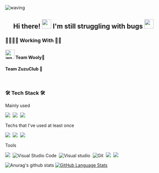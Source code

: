 
![waving](https://capsule-render.vercel.app/api?type=waving&height=200&text=SoyeonPark&fontColor=ffffff&fontAlign=70&fontAlignY=40&color=gradient)
<h2 align="center"> Hi there! <img src="https://raw.githubusercontent.com/MartinHeinz/MartinHeinz/master/wave.gif" width="30px"> I'm still struggling with bugs <img src="https://media.giphy.com/media/WUlplcMpOCEmTGBtBW/giphy.gif" width="30"> </h2>
<h3 align="left">👨‍👩‍👧‍👦 Working With 👩‍💻 </h3>
<h4 align="left"> <img width="30px" alt="wooly_logo" src="https://user-images.githubusercontent.com/43838030/114301612-9b230180-9b00-11eb-889e-dd7981d2a5ae.png"> Team Wooly💜 </h4>
<h4 align="left">Team ZuzuClub 🐆</h4>
<br>
<h3 align="left">🛠 Tech Stack 🛠</h3>
<p align="left"> Mainly used </p>
<p align="left">
  <img src="https://img.shields.io/badge/Android-3DDC84?style=flat-square&logo=Android&logoColor=white"/></a>&nbsp 
  <img src="https://img.shields.io/badge/Kotlin-0095D5?style=flat-square&logo=Kotlin&logoColor=white"/></a>&nbsp 
  <img src="https://img.shields.io/badge/Java-007396?style=flat-square&logo=Java&logoColor=white"/></a>
  
<p align="left"> Techs that I've used at least once </p>
<p align="left">
  <img src="https://img.shields.io/badge/Python-3766AB?style=flat-square&logo=Python&logoColor=white"/></a>&nbsp 
  <img src="https://img.shields.io/badge/C++-00599C?style=flat-square&logo=C%2B%2B&logoColor=white"/></a>&nbsp 
  <img src="https://img.shields.io/badge/C-A8B9CC?style=flat-square&logo=C&logoColor=white"/>
  

<p align="left"> Tools </p>
<p align="left">
  <img src="https://img.shields.io/badge/Android Studio-3DDC84?style=flat-square&logo=Android-Studio&logoColor=white"/>&nbsp 
  <img alt="Visual Studio Code" src="https://img.shields.io/badge/-Visual Studio Code-007ACC?style=flat-square&logo=Visual%20Studio%20Code&logoColor=white" />&nbsp 
  <img alt="Visual studio" src="https://img.shields.io/badge/Visual%20studio%20-5C2D91.svg?&style=flat-square&logo=visual-studio"/>&nbsp 
  <img alt="Git" src="https://img.shields.io/badge/-Git-F05032?style=flat-square&logo=Git&logoColor=white" />&nbsp 
  <img src="https://img.shields.io/badge/Notion-000000?style=flat-square&logo=Notion&logoColor=white"/>&nbsp 
  <img src="https://img.shields.io/badge/Slack-4A154B?style=flat-square&logo=Slack&logoColor=white"/>
<!--   <img src="https://img.shields.io/badge/-Visual%20Studio%20Code-%23007ACC?style=for-the-badge&logo=Visual-Studio-Code" />
  <img alt="Visual Studio Code" src="https://img.shields.io/badge/-Visual%20Studio%20Code-21262d?style=plastic&logo=visual-studio-code&logoColor=007ACC" title="Visual Studio Code" />
 -->

  
![Anurag's github stats](https://github-readme-stats.vercel.app/api?username=paksuua&show_icons=true&theme=flag-india)
[![GitHub Language Stats](https://github-readme-stats.vercel.app/api/top-langs/?username=paksuua&langs_count=8&theme=flag-india&layout=compact)]()
<!--[![willianrod's wakatime stats](https://github-readme-stats.vercel.app/api/wakatime?username=paksuua&theme=flag-india&layout=compact)](https://github.com/anuraghazra/github-readme-stats)-->


<!--
**paksuua/paksuua** is a ✨ _special_ ✨ repository because its `README.md` (this file) appears on your GitHub profile.
### Hi there 👋
Here are some ideas to get you started:

- 🔭 I’m currently working on ...
- 🌱 I’m currently learning ...
- 👯 I’m looking to collaborate on ...
- 🤔 I’m looking for help with ...
- 💬 Ask me about ...
- 📫 How to reach me: ...
- 😄 Pronouns: ...
- ⚡ Fun fact: ...
-->
